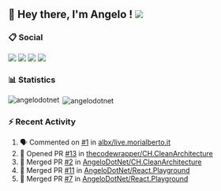 ## :wave: Hey there, I'm Angelo ! ![](https://img.shields.io/badge/Intel%20Core_i5_12th-0071C5?logo=intel&logoColor=white&style=for-the-badge)

### :clipboard: Social
[![](https://img.shields.io/badge/LinkedIn-0077B5?style=for-the-badge&logo=linkedin&logoColor=white)](https://linkedin.com/in/pirolaangelo)
[![](https://img.shields.io/badge/Telegram-2CA5E0?style=for-the-badge&logo=telegram&logoColor=white)](https://t.me/angeloit87)
[![](https://img.shields.io/badge/YouTube-FF0000?style=for-the-badge&logo=youtube&logoColor=white)](https://www.youtube.com/channel/UCJ19zdw2zsjy4HfL1Tvtksw)
[![](https://img.shields.io/badge/Twitch-9146FF?style=for-the-badge&logo=twitch&logoColor=white)](https://www.twitch.tv/angeloit87)

### :bar_chart: Statistics
<p><img align="left" src="https://github-readme-stats.vercel.app/api/top-langs?username=angelodotnet&show_icons=true&locale=en&layout=compact" alt="angelodotnet" /></p>
<p>&nbsp;<img align="center" src="https://github-readme-stats.vercel.app/api?username=angelodotnet&show_icons=true&locale=en" alt="angelodotnet" /></p>

<!--
### :trophy: Trophies
![](https://github-profile-trophy.vercel.app/?username=angelodotnet&theme=default)

### :chart_with_upwards_trend: Activity Graph
![](https://github-readme-activity-graph.vercel.app/graph?username=angelodotnet&theme=github)
-->

### :zap: Recent Activity

<!--START_SECTION:activity-->
1. 🗣 Commented on [#1](https://github.com/albx/live.morialberto.it/issues/1#issuecomment-1912761822) in [albx/live.morialberto.it](https://github.com/albx/live.morialberto.it)
2. 💪 Opened PR [#13](https://github.com/thecodewrapper/CH.CleanArchitecture/pull/13) in [thecodewrapper/CH.CleanArchitecture](https://github.com/thecodewrapper/CH.CleanArchitecture)
3. 🎉 Merged PR [#2](https://github.com/AngeloDotNet/CH.CleanArchitecture/pull/2) in [AngeloDotNet/CH.CleanArchitecture](https://github.com/AngeloDotNet/CH.CleanArchitecture)
4. 🎉 Merged PR [#11](https://github.com/AngeloDotNet/React.Playground/pull/11) in [AngeloDotNet/React.Playground](https://github.com/AngeloDotNet/React.Playground)
5. 🎉 Merged PR [#7](https://github.com/AngeloDotNet/React.Playground/pull/7) in [AngeloDotNet/React.Playground](https://github.com/AngeloDotNet/React.Playground)
<!--END_SECTION:activity-->
